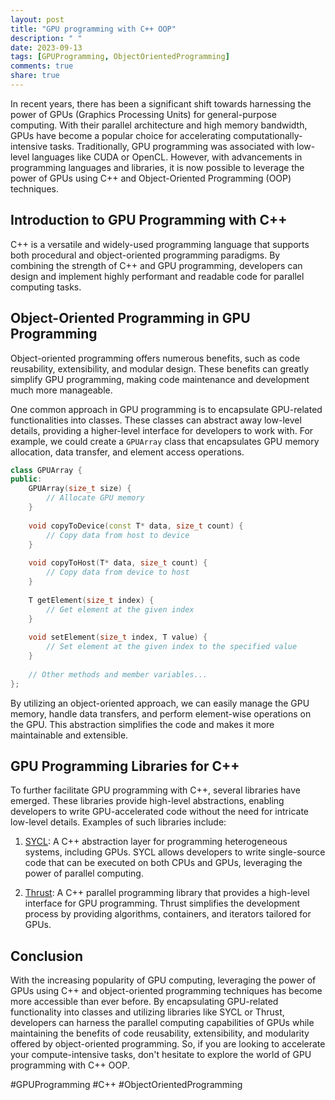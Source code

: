 ```yaml
---
layout: post
title: "GPU programming with C++ OOP"
description: " "
date: 2023-09-13
tags: [GPUProgramming, ObjectOrientedProgramming]
comments: true
share: true
---
```


In recent years, there has been a significant shift towards harnessing the power of GPUs (Graphics Processing Units) for general-purpose computing. With their parallel architecture and high memory bandwidth, GPUs have become a popular choice for accelerating computationally-intensive tasks. Traditionally, GPU programming was associated with low-level languages like CUDA or OpenCL. However, with advancements in programming languages and libraries, it is now possible to leverage the power of GPUs using C++ and Object-Oriented Programming (OOP) techniques.

## Introduction to GPU Programming with C++

C++ is a versatile and widely-used programming language that supports both procedural and object-oriented programming paradigms. By combining the strength of C++ and GPU programming, developers can design and implement highly performant and readable code for parallel computing tasks.

## Object-Oriented Programming in GPU Programming

Object-oriented programming offers numerous benefits, such as code reusability, extensibility, and modular design. These benefits can greatly simplify GPU programming, making code maintenance and development much more manageable.

One common approach in GPU programming is to encapsulate GPU-related functionalities into classes. These classes can abstract away low-level details, providing a higher-level interface for developers to work with. For example, we could create a `GPUArray` class that encapsulates GPU memory allocation, data transfer, and element access operations.

```cpp
class GPUArray {
public:
    GPUArray(size_t size) {
        // Allocate GPU memory
    }
    
    void copyToDevice(const T* data, size_t count) {
        // Copy data from host to device
    }
    
    void copyToHost(T* data, size_t count) {
        // Copy data from device to host
    }
    
    T getElement(size_t index) {
        // Get element at the given index
    }
    
    void setElement(size_t index, T value) {
        // Set element at the given index to the specified value
    }
    
    // Other methods and member variables...
};
```

By utilizing an object-oriented approach, we can easily manage the GPU memory, handle data transfers, and perform element-wise operations on the GPU. This abstraction simplifies the code and makes it more maintainable and extensible.

## GPU Programming Libraries for C++

To further facilitate GPU programming with C++, several libraries have emerged. These libraries provide high-level abstractions, enabling developers to write GPU-accelerated code without the need for intricate low-level details. Examples of such libraries include:

1. [SYCL](https://www.khronos.org/sycl/): A C++ abstraction layer for programming heterogeneous systems, including GPUs. SYCL allows developers to write single-source code that can be executed on both CPUs and GPUs, leveraging the power of parallel computing.

2. [Thrust](https://github.com/thrust/thrust): A C++ parallel programming library that provides a high-level interface for GPU programming. Thrust simplifies the development process by providing algorithms, containers, and iterators tailored for GPUs.

## Conclusion

With the increasing popularity of GPU computing, leveraging the power of GPUs using C++ and object-oriented programming techniques has become more accessible than ever before. By encapsulating GPU-related functionality into classes and utilizing libraries like SYCL or Thrust, developers can harness the parallel computing capabilities of GPUs while maintaining the benefits of code reusability, extensibility, and modularity offered by object-oriented programming. So, if you are looking to accelerate your compute-intensive tasks, don't hesitate to explore the world of GPU programming with C++ OOP.

#GPUProgramming #C++ #ObjectOrientedProgramming